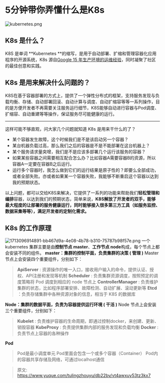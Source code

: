 # 5分钟带你弄懂什么是K8s

![kubernetes.png](./img/e1tscaDGdJvBbtR3/1713094112262-f3ffea64-201e-4e79-9c62-ab2d01d5e88c-192534.png)

## K8s 是什么？
K8S 是单词 **Kubernetes **的缩写，是用于自动部署、扩缩和管理容器化应用程序的开源系统，K8s 源自[Google 15 年生产环境的运维经验](http://queue.acm.org/detail.cfm?id=2898444)，同时凝聚了社区的最佳创意和实践。

## K8s 是用来解决什么问题的？
K8S在基于容器部署的方式上，提供了一个弹性分布式的框架，支持服务发现与负载均衡、存储、自动部署回滚、自动计算与调度、自动扩缩容等等一系列操作，目的是方便开发者不再需要关注服务运行细节，K8S能够自动进行容器与Pod调度、扩缩容、自动重建等等操作，保证服务尽可能健康的运行。

---

这样可能不够直观，问大家几个问题就知道 K8s 是用来干什么的了？

- 某个容器发生故障，这个时候我们是不是该启动另一个容器？
- 某台机器负载过高，那么我们之后的容器是不是不能部署在这台机器上？
- 某个服务请求量突增，我们是不是应该多部署几个运行该服务的容器？
- 如果某些容器之间需要相互配合怎么办？比如容器A需要容器B的资源，所以容器A一定要在容器B之后运行。
- 运行多个容器时，我怎么做到它们的运行结果是原子性的？即要么全部成功，或者全部失败。亦或者如果某一个容器失败，我能够不断重启这个容器以达到我的预期状态。

以上问题，都可以交给K8S来解决，它提供了一系列的功能来帮助我们**轻松管理和编排**容器，以达到我们的预期状态，简单来说，**K8S解放了开发者的双手，能够最大程度的让部署的服务健康运行，同时能够接入很多第三方工具（如服务监控、数据采集等等），满足开发者的定制化需求。**

## K8s 的工作原理
![1713096914891-bb467d9a-4e08-4b78-b310-75787b98f57e.png](./img/e1tscaDGdJvBbtR3/1713096914891-bb467d9a-4e08-4b78-b310-75787b98f57e-268609.png)
一个 kubernetes 集群主要是由**控制节点 master**、**工作节点 node**构成，每个节点上都会安装不同的组件。
**master：集群的控制平面，负责集群的决策 ( 管理 )**
Master 节点上会安装四个重要组件，分别如下：
> **ApiServer** : 资源操作的唯一入口，接收用户输入的命令，提供认证、授权、API注册和发现等机制
> **Scheduler** : 负责集群资源调度，按照预定的调度策略将 Pod 调度到相应的 node 节点上
> **ControllerManager** : 负责维护集群的状态，比如程序部署安排、故障检测、自动扩展、滚动更新等
> **Etcd** ：负责存储集群中各种资源对象的信息，相当于 K8S 的数据库

**Node：集群的数据平面，负责为容器提供运行环境 ( 干活 )**
Node 节点上会安装三个重要组件，分别如下：
> **Kubelet** : 负责维护容器的生命周期，即通过控制docker，来创建、更新、销毁容器
> **KubeProxy** : 负责提供集群内部的服务发现和负载均衡
> **Docker** : 负责节点上容器的各种操作

**Pod**
> Pod是最小调度单元
> Pod里面会包含一个或多个容器（Container）
> Pod内的容器共享存储及网络，可通过localhost通信



> 原文: <https://www.yuque.com/tulingzhouyu/db22bv/vt4awxuy53tz3kx7>